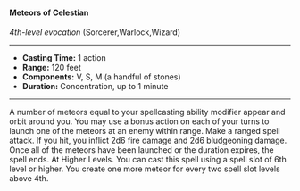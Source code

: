 #### Meteors of Celestian
*4th-level evocation* (Sorcerer,Warlock,Wizard)
___
- **Casting Time:** 1 action
- **Range:** 120 feet
- **Components:** V, S, M (a handful of stones)
- **Duration:** Concentration, up to 1 minute
---
A number of meteors equal to your spellcasting
ability modifier appear and orbit around you. You
may use a bonus action on each of your turns to
launch one of the meteors at an enemy within
range. Make a ranged spell attack. If you hit, you
inflict 2d6 fire damage and 2d6 bludgeoning
damage. Once all of the meteors have been
launched or the duration expires, the spell ends.
At Higher Levels. You can cast this spell using a
spell slot of 6th level or higher. You create one more
meteor for every two spell slot levels above 4th.
